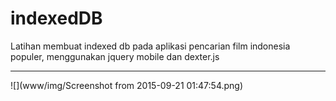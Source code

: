 # indexedDB
Latihan membuat indexed db pada aplikasi pencarian film indonesia populer, menggunakan jquery mobile dan dexter.js
<hr/>
![](www/img/Screenshot from 2015-09-21 01:47:54.png)